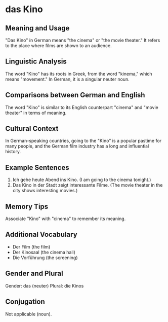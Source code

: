 # das Kino
## Meaning and Usage
"Das Kino" in German means "the cinema" or "the movie theater." It refers to the place where films are shown to an audience.

## Linguistic Analysis
The word "Kino" has its roots in Greek, from the word "kinema," which means "movement." In German, it is a singular neuter noun.

## Comparisons between German and English
The word "Kino" is similar to its English counterpart "cinema" and "movie theater" in terms of meaning.

## Cultural Context
In German-speaking countries, going to the "Kino" is a popular pastime for many people, and the German film industry has a long and influential history.

## Example Sentences
1. Ich gehe heute Abend ins Kino. (I am going to the cinema tonight.)
2. Das Kino in der Stadt zeigt interessante Filme. (The movie theater in the city shows interesting movies.)

## Memory Tips
Associate "Kino" with "cinema" to remember its meaning.

## Additional Vocabulary
- Der Film (the film)
- Der Kinosaal (the cinema hall)
- Die Vorführung (the screening)

## Gender and Plural
Gender: das (neuter)
Plural: die Kinos

## Conjugation
Not applicable (noun).